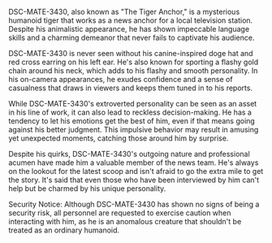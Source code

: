 DSC-MATE-3430, also known as "The Tiger Anchor," is a mysterious humanoid tiger that works as a news anchor for a local television station. Despite his animalistic appearance, he has shown impeccable language skills and a charming demeanor that never fails to captivate his audience. 

DSC-MATE-3430 is never seen without his canine-inspired doge hat and red cross earring on his left ear. He's also known for sporting a flashy gold chain around his neck, which adds to his flashy and smooth personality. In his on-camera appearances, he exudes confidence and a sense of casualness that draws in viewers and keeps them tuned in to his reports.

While DSC-MATE-3430's extroverted personality can be seen as an asset in his line of work, it can also lead to reckless decision-making. He has a tendency to let his emotions get the best of him, even if that means going against his better judgment. This impulsive behavior may result in amusing yet unexpected moments, catching those around him by surprise.

Despite his quirks, DSC-MATE-3430's outgoing nature and professional acumen have made him a valuable member of the news team. He's always on the lookout for the latest scoop and isn't afraid to go the extra mile to get the story. It's said that even those who have been interviewed by him can't help but be charmed by his unique personality. 

Security Notice: Although DSC-MATE-3430 has shown no signs of being a security risk, all personnel are requested to exercise caution when interacting with him, as he is an anomalous creature that shouldn't be treated as an ordinary humanoid.